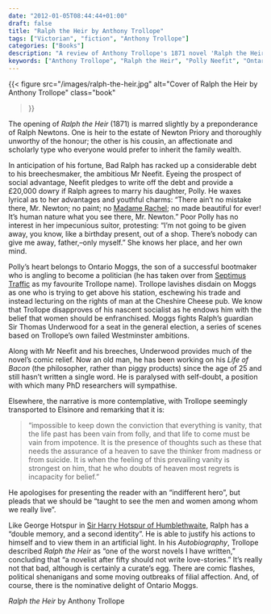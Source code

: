 ```yaml
---
date: "2012-01-05T08:44:44+01:00"
draft: false
title: "Ralph the Heir by Anthony Trollope"
tags: ["Victorian", "fiction", "Anthony Trollope"]
categories: ["Books"]
description: "A review of Anthony Trollope's 1871 novel 'Ralph the Heir,' featuring two Ralph Newtons - one unworthy heir and one deserving cousin - plus the spirited Polly Neefit who refuses to be traded like a 'birthday present.' Discover Trollope's political satire and social climbing."
keywords: ["Anthony Trollope", "Ralph the Heir", "Polly Neefit", "Ontario Moggs", "social climbing", "political satire", "19th-century politics", "inheritance plot"]
---
```


{{< figure
  src="/images/ralph-the-heir.jpg"
  alt="Cover of Ralph the Heir by Anthony Trollope"
  class="book"
>}}

The opening of _Ralph the Heir_ (1871) is marred slightly by a preponderance of Ralph Newtons. One is heir to the estate of Newton Priory and thoroughly unworthy of the honour; the other is his cousin, an affectionate and scholarly type who everyone would prefer to inherit the family wealth.

In anticipation of his fortune, Bad Ralph has racked up a considerable debt to his breechesmaker, the ambitious Mr Neefit. Eyeing the prospect of social advantage, Neefit pledges to write off the debt and provide a £20,000 dowry if Ralph agrees to marry his daughter, Polly. He waxes lyrical as to her advantages and youthful charms: “There ain’t no mistake there, Mr. Newton; no paint; no [Madame Rachel](/posts/beautiful-for-ever/); no made beautiful for ever! It’s human nature what you see there, Mr. Newton.” Poor Polly has no interest in her impecunious suitor, protesting: “I’m not going to be given away, you know, like a birthday present, out of a shop. There’s nobody can give me away, father,–only myself.” She knows her place, and her own mind.

Polly’s heart belongs to Ontario Moggs, the son of a successful bootmaker who is angling to become a politician (he has taken over from [Septimus Traffic](/posts/ayalas-angel/) as my favourite Trollope name). Trollope lavishes disdain on Moggs as one who is trying to get above his station, eschewing his trade and instead lecturing on the rights of man at the Cheshire Cheese pub. We know that Trollope disapproves of his nascent socialist as he endows him with the belief that women should be enfranchised. Moggs fights Ralph’s guardian Sir Thomas Underwood for a seat in the general election, a series of scenes based on Trollope’s own failed Westminster ambitions.

Along with Mr Neefit and his breeches, Underwood provides much of the novel’s comic relief. Now an old man, he has been working on his _Life of Bacon_ (the philosopher, rather than piggy products) since the age of 25 and still hasn’t written a single word. He is paralysed with self-doubt, a position with which many PhD researchers will sympathise. 

Elsewhere, the narrative is more contemplative, with Trollope seemingly transported to Elsinore and remarking that it is:

>“impossible to keep down the conviction that everything is vanity, that the life past has been vain from folly, and that life to come must be vain from impotence. It is the presence of thoughts such as these that needs the assurance of a heaven to save the thinker from madness or from suicide. It is when the feeling of this prevailing vanity is strongest on him, that he who doubts of heaven most regrets is incapacity for belief.”

He apologises for presenting the reader with an “indifferent hero”, but pleads that we should be “taught to see the men and women among whom we really live”.

Like George Hotspur in [Sir Harry Hotspur of Humblethwaite](/posts/sir-harry-hotspur-of-humblethwaite/), Ralph has a “double memory, and a second identity”. He is able to justify his actions to himself and to view them in an artificial light. In his _Autobiography_, Trollope described _Ralph the Heir_ as “one of the worst novels I have written,” concluding that “a novelist after fifty should not write love-stories.” It’s really not that bad, although is certainly a curate’s egg. There are comic flashes, political shenanigans and some moving outbreaks of filial affection. And, of course, there is the nominative delight of Ontario Moggs.

_Ralph the Heir_ by Anthony Trollope